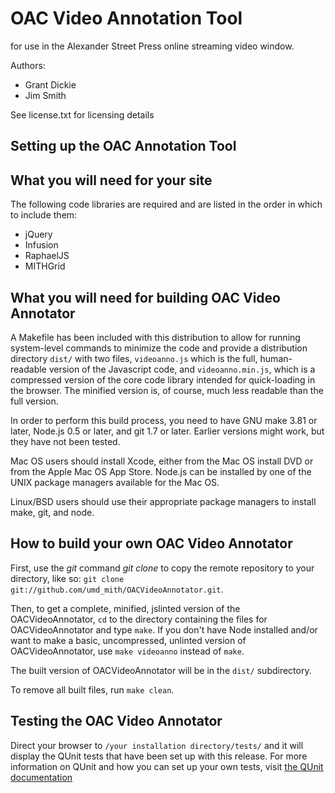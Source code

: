 OAC Video Annotation Tool
=========================

for use in the Alexander Street Press online streaming video window. 

Authors:

* Grant Dickie
* Jim Smith

See license.txt for licensing details

Setting up the OAC Annotation Tool
----------------------------------

What you will need for your site
----------------------

The following code libraries are required and are listed in the order
in which to include them:

* jQuery
* Infusion
* RaphaelJS
* MITHGrid 

What you will need for building OAC Video Annotator
-------------------------

A Makefile has been included with this distribution to allow for running system-level commands to minimize the code and provide a distribution directory `dist/` with two files, `videoanno.js` which is the full, human-readable version of the Javascript code, and `videoanno.min.js`, which is a compressed version of the core code library intended for quick-loading in the browser. The minified version is, of course, much less readable than the full version.

In order to perform this build process, you need to have GNU make 3.81 or later, Node.js 0.5 or later, and git 1.7 or later.  Earlier versions might work, but they have not been tested.

Mac OS users should install Xcode, either from the Mac OS install DVD or from the Apple Mac OS App Store.  Node.js can be installed by one of the UNIX package managers available for the Mac OS.

Linux/BSD users should use their appropriate package managers to install make, git, and node.

How to build your own OAC Video Annotator
-------------------------

First, use the *git* command *git clone* to copy the remote repository to your directory, like so: `git clone git://github.com/umd_mith/OACVideoAnnotator.git`.

Then, to get a complete, minified, jslinted version of the OACVideoAnnotator, `cd` to the directory containing the files for OACVideoAnnotator and type `make`.  If you don't have Node installed and/or want to make a basic, uncompressed, unlinted version of OACVideoAnnotator, use `make videoanno` instead of `make`.

The built version of OACVideoAnnotator will be in the `dist/` subdirectory.

To remove all built files, run `make clean`.

Testing the OAC Video Annotator
-------------------------------

Direct your browser to `/your installation directory/tests/` and it will display the QUnit tests that have been set up with this release. For more information on QUnit and how you can set up your own tests, visit [the QUnit documentation](http://docs.jquery.com/Qunit) 

